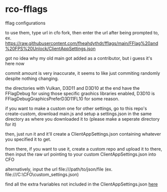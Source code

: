 # rco-fflags
fflag configurations

to use them, type url in cfo fork, then enter the url after being prompted to, ex. https://raw.githubusercontent.com/fheahdythdr/fflags/main/FFlag%20and%20FPS%20Unlock/ClientAppSettings.json

got no idea why my old main got added as a contributor, but i guess it's here now

commit amount is very inaccurate, it seems to like just commiting randomly despite nothing changing.

the directories with Vulkan, D3D11 and D3D10 at the end have the FFlagDebug for using those specific graohics libraries enabled, D3D10 is FFlagDebugGraphicsPreferD3D11FL10 for some reason.

if you want to make a custom one for other settings, go to this repo's create-custom, download main.js and setup a settings.json in the same directory as where you downloaded it to (please make a seperate directory for it)

then, just run it and it'll create a ClientAppSettings.json containing whatever you specified it to get.

from there, if you want to use it, create a custom repo and upload it to there, then input the raw url pointing to your custom ClientAppSettings.json into CFO

alternatively, input the url file:///path/to/json/file (ex. file:///C:\CFO\custom_settings.json)

find all the extra fvariables not included in the ClientAppSettings.json [here](https://github.com/MaximumADHD/Roblox-Client-Tracker/blob/roblox/FVariables.txt)
